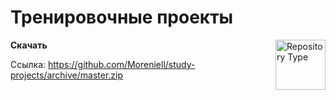# Тренировочные проекты

<a href="https://github.com/Moreniell/study-projects"><img
  src="http://i.imgur.com/UbTWlxM.png" alt="Repository Type"
  width="80" height="80" align="right"></a>

**Скачать**

Ссылка: https://github.com/Moreniell/study-projects/archive/master.zip